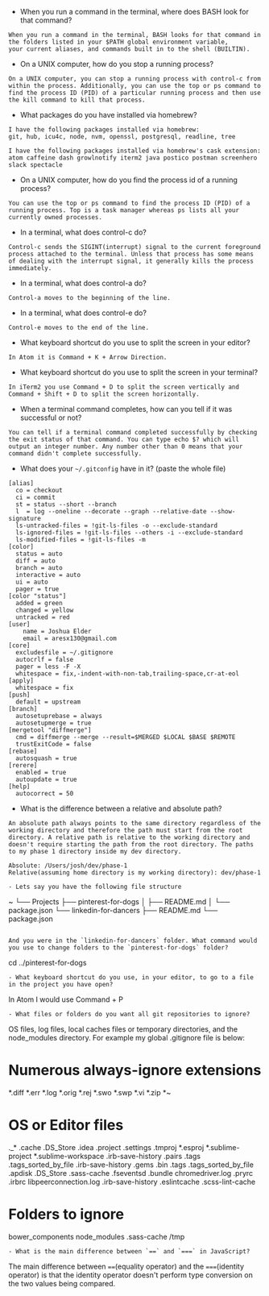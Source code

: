 - When you run a command in the terminal, where does BASH look for that command?
```
When you run a command in the terminal, BASH looks for that command in the folders listed in your $PATH global environment variable,
your current aliases, and commands built in to the shell (BUILTIN).
```
- On a UNIX computer, how do you stop a running process?
```
On a UNIX computer, you can stop a running process with control-c from within the process. Additionally, you can use the top or ps command to find the process ID (PID) of a particular running process and then use the kill command to kill that process.
```
- What packages do you have installed via homebrew?
```
I have the following packages installed via homebrew:
git, hub, icu4c, node, nvm, openssl, postgresql, readline, tree

I have the following packages installed via homebrew's cask extension:
atom caffeine dash growlnotify iterm2 java postico postman screenhero slack spectacle
```
- On a UNIX computer, how do you find the process id of a running process?
```
You can use the top or ps command to find the process ID (PID) of a running process. Top is a task manager whereas ps lists all your currently owned processes.
```
- In a terminal, what does control-c do?
```
Control-c sends the SIGINT(interrupt) signal to the current foreground process attached to the terminal. Unless that process has some means of dealing with the interrupt signal, it generally kills the process immediately.
```
- In a terminal, what does control-a do?
```
Control-a moves to the beginning of the line.
```
- In a terminal, what does control-e do?
```
Control-e moves to the end of the line.
```
- What keyboard shortcut do you use to split the screen in your editor?
```
In Atom it is Command + K + Arrow Direction.
```
- What keyboard shortcut do you use to split the screen in your terminal?
```
In iTerm2 you use Command + D to split the screen vertically and Command + Shift + D to split the screen horizontally.
```
- When a terminal command completes, how can you tell if it was successful or not?
```
You can tell if a terminal command completed successfully by checking the exit status of that command. You can type echo $? which will output an integer number. Any number other than 0 means that your command didn't complete successfully.
```
- What does your `~/.gitconfig` have in it? (paste the whole file)

```
[alias]
  co = checkout
  ci = commit
  st = status --short --branch
  l  = log --oneline --decorate --graph --relative-date --show-signature
  ls-untracked-files = !git-ls-files -o --exclude-standard
  ls-ignored-files = !git-ls-files --others -i --exclude-standard
  ls-modified-files = !git-ls-files -m
[color]
  status = auto
  diff = auto
  branch = auto
  interactive = auto
  ui = auto
  pager = true
[color "status"]
  added = green
  changed = yellow
  untracked = red
[user]
	name = Joshua Elder
	email = aresx130@gmail.com
[core]
  excludesfile = ~/.gitignore
  autocrlf = false
  pager = less -F -X
  whitespace = fix,-indent-with-non-tab,trailing-space,cr-at-eol
[apply]
  whitespace = fix
[push]
  default = upstream
[branch]
  autosetuprebase = always
  autosetupmerge = true
[mergetool "diffmerge"]
  cmd = diffmerge --merge --result=$MERGED $LOCAL $BASE $REMOTE
  trustExitCode = false
[rebase]
  autosquash = true
[rerere]
  enabled = true
  autoupdate = true
[help]
  autocorrect = 50
```

- What is the difference between a relative and absolute path?
```
An absolute path always points to the same directory regardless of the working directory and therefore the path must start from the root directory. A relative path is relative to the working directory and doesn't require starting the path from the root directory. The paths to my phase 1 directory inside my dev directory.

Absolute: /Users/josh/dev/phase-1
Relative(assuming home directory is my working directory): dev/phase-1

- Lets say you have the following file structure

  ```
  ~
  └── Projects
      ├── pinterest-for-dogs
      │   ├── README.md
      │   └── package.json
      └── linkedin-for-dancers
          ├── README.md
          └── package.json
  ```

  And you were in the `linkedin-for-dancers` folder. What command would you use to change folders to the `pinterest-for-dogs` folder?
```
  cd ../pinterest-for-dogs
```
- What keyboard shortcut do you use, in your editor, to go to a file in the project you have open?
```
In Atom I would use Command + P
```
- What files or folders do you want all git repositories to ignore?
```
OS files, log files, local caches files or temporary directories, and the node_modules directory. For example my global .gitignore file is below:

# Numerous always-ignore extensions
*.diff
*.err
*.log
*.orig
*.rej
*.swo
*.swp
*.vi
*.zip
*~

# OS or Editor files
._*
.cache
.DS_Store
.idea
.project
.settings
.tmproj
*.esproj
*.sublime-project
*.sublime-workspace
.irb-save-history
.pairs
.tags
.tags_sorted_by_file
.irb-save-history
.gems
.bin
.tags
.tags_sorted_by_file
.apdisk
.DS_Store
.sass-cache
.fseventsd
.bundle
chromedriver.log
.pryrc
.irbrc
libpeerconnection.log
.irb-save-history
.eslintcache
.scss-lint-cache

# Folders to ignore
bower_components
node_modules
.sass-cache
/tmp

```
- What is the main difference between `==` and `===` in JavaScript?
```
The main difference between `==`(equality operator) and the `===`(identity operator) is that the identity operator doesn't perform type conversion on the two values being compared.
```
